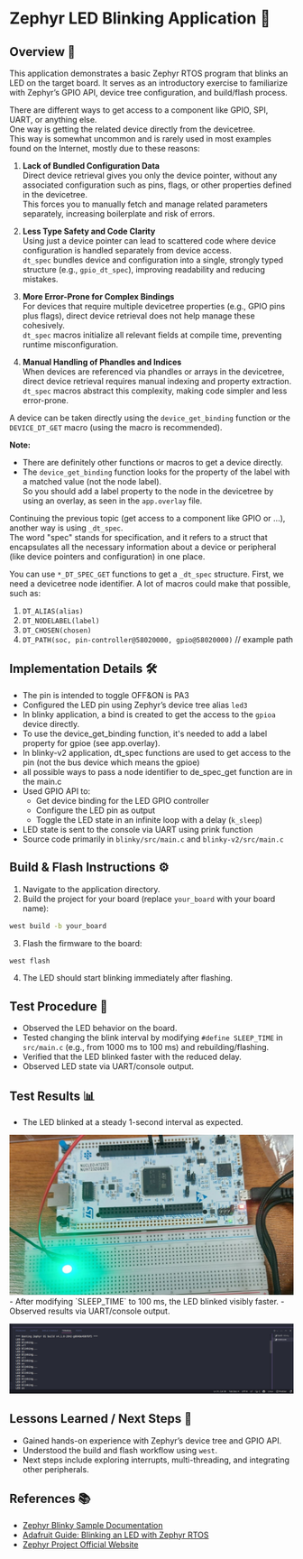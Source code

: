 # Zephyr LED Blinking Application 🚀

## Overview 📝
This application demonstrates a basic Zephyr RTOS program that blinks an LED on the target board. It serves as an introductory exercise to familiarize with Zephyr’s GPIO API, device tree configuration, and build/flash process. 

There are different ways to get access to a component like GPIO, SPI, UART, or anything else.  
One way is getting the related device directly from the devicetree.  
This way is somewhat uncommon and is rarely used in most examples found on the Internet, mostly due to these reasons:

1. **Lack of Bundled Configuration Data**  
  Direct device retrieval gives you only the device pointer, without any associated configuration such as pins, flags, or other properties defined in the devicetree.  
  This forces you to manually fetch and manage related parameters separately, increasing boilerplate and risk of errors.

2. **Less Type Safety and Code Clarity**  
  Using just a device pointer can lead to scattered code where device configuration is handled separately from device access.  
  `dt_spec` bundles device and configuration into a single, strongly typed structure (e.g., `gpio_dt_spec`), improving readability and reducing mistakes.

3. **More Error-Prone for Complex Bindings**  
  For devices that require multiple devicetree properties (e.g., GPIO pins plus flags), direct device retrieval does not help manage these cohesively.  
  `dt_spec` macros initialize all relevant fields at compile time, preventing runtime misconfiguration.

4. **Manual Handling of Phandles and Indices**  
  When devices are referenced via phandles or arrays in the devicetree, direct device retrieval requires manual indexing and property extraction.  
  `dt_spec` macros abstract this complexity, making code simpler and less error-prone.

A device can be taken directly using the `device_get_binding` function or the `DEVICE_DT_GET` macro (using the macro is recommended).  

**Note:**  
- There are definitely other functions or macros to get a device directly.  
- The `device_get_binding` function looks for the property of the label with a matched value (not the node label).  
  So you should add a label property to the node in the devicetree by using an overlay, as seen in the `app.overlay` file.

Continuing the previous topic (get access to a component like GPIO or ...), another way is using `_dt_spec`.  
The word "spec" stands for specification, and it refers to a struct that encapsulates all the necessary information about a device or peripheral (like device pointers and configuration) in one place.  

You can use `*_DT_SPEC_GET` functions to get a `_dt_spec` structure. First, we need a devicetree node identifier. A lot of macros could make that possible, such as:  
1. `DT_ALIAS(alias)`  
2. `DT_NODELABEL(label)`  
3. `DT_CHOSEN(chosen)`  
4. `DT_PATH(soc, pin-controller@58020000, gpio@58020000)` // example path



## Implementation Details 🛠️
- The pin is intended to toggle OFF&ON is PA3
- Configured the LED pin using Zephyr’s device tree alias `led3`
- In blinky application, a bind is created to get the access to the `gpioa` device directly.
- To use the device_get_binding function, it's needed to add a label property for gpioe (see app.overlay).
- In blinky-v2 application, dt_spec functions are used to get access to the pin (not the bus device which means the gpioe)
- all possible ways to pass a node identifier to de_spec_get function are in the main.c
- Used GPIO API to:
  - Get device binding for the LED GPIO controller
  - Configure the LED pin as output
  - Toggle the LED state in an infinite loop with a delay (`k_sleep`)
- LED state is sent to the console via UART using prink function
- Source code primarily in `blinky/src/main.c` and `blinky-v2/src/main.c`

## Build & Flash Instructions ⚙️
1. Navigate to the application directory.
2. Build the project for your board (replace `your_board` with your board name):
``` bash
west build -b your_board
```
3. Flash the firmware to the board:
``` bash
west flash
```
4. The LED should start blinking immediately after flashing.

## Test Procedure 🧪
- Observed the LED behavior on the board.  
- Tested changing the blink interval by modifying `#define SLEEP_TIME` in `src/main.c` (e.g., from 1000 ms to 100 ms) and rebuilding/flashing.
- Verified that the LED blinked faster with the reduced delay.
- Observed LED state via UART/console output.

## Test Results 📊
- The LED blinked at a steady 1-second interval as expected.  
<img src="../../images/zephyr/gpio-led_blinking" alt="led blinking" width="600" />  
- After modifying `SLEEP_TIME` to 100 ms, the LED blinked visibly faster.
- Observed results via UART/console output.  
  
![gpio-led_state]( ../../images/zephyr/gpio-console.png "led state")

## Lessons Learned / Next Steps 🎯
- Gained hands-on experience with Zephyr’s device tree and GPIO API.
- Understood the build and flash workflow using `west`.
- Next steps include exploring interrupts, multi-threading, and integrating other peripherals.

## References 📚
- [Zephyr Blinky Sample Documentation](https://docs.zephyrproject.org/latest/samples/basic/blinky/README.html)
- [Adafruit Guide: Blinking an LED with Zephyr RTOS](https://learn.adafruit.com/blinking-led-with-zephyr-rtos)
- [Zephyr Project Official Website](https://www.zephyrproject.org/)




